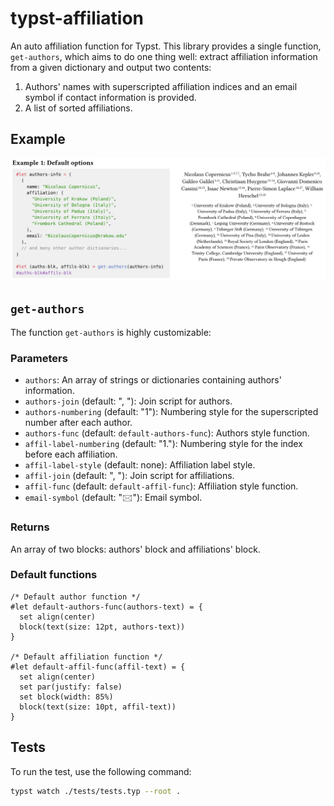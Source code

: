 # typst-affiliation

An auto affiliation function for Typst. This library provides a single function, `get-authors`, which aims to do one thing well: extract affiliation information from a given dictionary and output two contents:
1. Authors' names with superscripted affiliation indices and an email symbol if contact information is provided.
2. A list of sorted affiliations.

## Example
![Example Output](assets/example-output.png)

## `get-authors`
The function `get-authors` is highly customizable:
### Parameters
- `authors`: An array of strings or dictionaries containing authors' information.
- `authors-join` (default: ", "): Join script for authors.
- `authors-numbering` (default: "1"): Numbering style for the superscripted number after each author.
- `authors-func` (default: `default-authors-func`): Authors style function.
- `affil-label-numbering` (default: "1."): Numbering style for the index before each affiliation.
- `affil-label-style` (default: none): Affiliation label style.
- `affil-join` (default: ", "): Join script for affiliations.
- `affil-func` (default: `default-affil-func`): Affiliation style function.
- `email-symbol` (default: "🖂"): Email symbol.

### Returns
An array of two blocks: authors' block and affiliations' block.

### Default functions
```typst
/* Default author function */
#let default-authors-func(authors-text) = {
  set align(center)
  block(text(size: 12pt, authors-text))
}

/* Default affiliation function */
#let default-affil-func(affil-text) = {
  set align(center)
  set par(justify: false)
  set block(width: 85%)
  block(text(size: 10pt, affil-text))
}
```

## Tests

To run the test, use the following command:

```bash
typst watch ./tests/tests.typ --root .